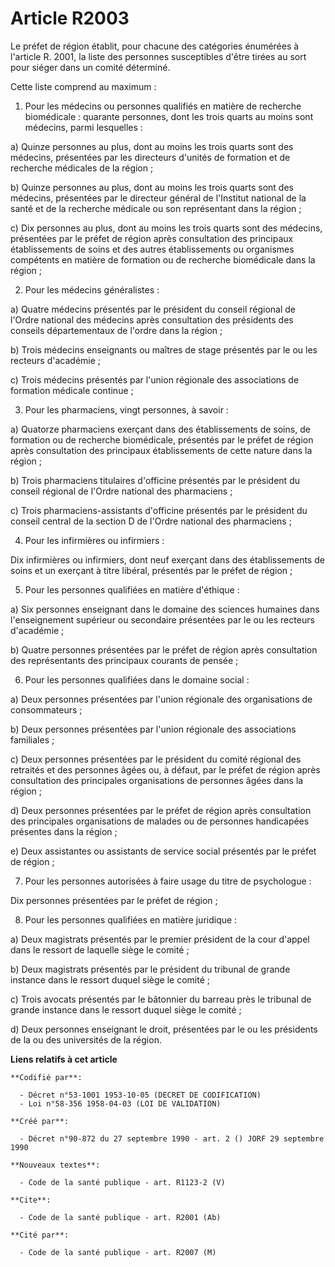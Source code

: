 # Article R2003

Le préfet de région établit, pour chacune des catégories énumérées à l'article R. 2001, la liste des personnes susceptibles
d'être tirées au sort pour siéger dans un comité déterminé.

Cette liste comprend au maximum :

1. Pour les médecins ou personnes qualifiés en matière de recherche biomédicale : quarante personnes, dont les trois quarts
au moins sont médecins, parmi lesquelles :

a) Quinze personnes au plus, dont au moins les trois quarts sont des médecins, présentées par les directeurs d'unités de
formation et de recherche médicales de la région ;

b) Quinze personnes au plus, dont au moins les trois quarts sont des médecins, présentées par le directeur général de
l'Institut national de la santé et de la recherche médicale ou son représentant dans la région ;

c) Dix personnes au plus, dont au moins les trois quarts sont des médecins, présentées par le préfet de région après
consultation des principaux établissements de soins et des autres établissements ou organismes compétents en matière de
formation ou de recherche biomédicale dans la région ;

2. Pour les médecins généralistes :

a) Quatre médecins présentés par le président du conseil régional de l'Ordre national des médecins après consultation des
présidents des conseils départementaux de l'ordre dans la région ;

b) Trois médecins enseignants ou maîtres de stage présentés par le ou les recteurs d'académie ;

c) Trois médecins présentés par l'union régionale des associations de formation médicale continue ;

3. Pour les pharmaciens, vingt personnes, à savoir :

a) Quatorze pharmaciens exerçant dans des établissements de soins, de formation ou de recherche biomédicale, présentés par le
préfet de région après consultation des principaux établissements de cette nature dans la région ;

b) Trois pharmaciens titulaires d'officine présentés par le président du conseil régional de l'Ordre national des
pharmaciens ;

c) Trois pharmaciens-assistants d'officine présentés par le président du conseil central de la section D de l'Ordre national
des pharmaciens ;

4. Pour les infirmières ou infirmiers :

Dix infirmières ou infirmiers, dont neuf exerçant dans des établissements de soins et un exerçant à titre libéral, présentés
par le préfet de région ;

5. Pour les personnes qualifiées en matière d'éthique :

a) Six personnes enseignant dans le domaine des sciences humaines dans l'enseignement supérieur ou secondaire présentées par
le ou les recteurs d'académie ;

b) Quatre personnes présentées par le préfet de région après consultation des représentants des principaux courants de
pensée ;

6. Pour les personnes qualifiées dans le domaine social :

a) Deux personnes présentées par l'union régionale des organisations de consommateurs ;

b) Deux personnes présentées par l'union régionale des associations familiales ;

c) Deux personnes présentées par le président du comité régional des retraités et des personnes âgées ou, à défaut, par le
préfet de région après consultation des principales organisations de personnes âgées dans la région ;

d) Deux personnes présentées par le préfet de région après consultation des principales organisations de malades ou de
personnes handicapées présentes dans la région ;

e) Deux assistantes ou assistants de service social présentés par le préfet de région ;

7. Pour les personnes autorisées à faire usage du titre de psychologue :

Dix personnes présentées par le préfet de région ;

8. Pour les personnes qualifiées en matière juridique :

a) Deux magistrats présentés par le premier président de la cour d'appel dans le ressort de laquelle siège le comité ;

b) Deux magistrats présentés par le président du tribunal de grande instance dans le ressort duquel siège le comité ;

c) Trois avocats présentés par le bâtonnier du barreau près le tribunal de grande instance dans le ressort duquel siège le
comité ;

d) Deux personnes enseignant le droit, présentées par le ou les présidents de la ou des universités de la région.

**Liens relatifs à cet article**

	**Codifié par**:

	  - Décret n°53-1001 1953-10-05 (DECRET DE CODIFICATION)
	  - Loi n°58-356 1958-04-03 (LOI DE VALIDATION)

	**Créé par**:

	  - Décret n°90-872 du 27 septembre 1990 - art. 2 () JORF 29 septembre 1990

	**Nouveaux textes**:

	  - Code de la santé publique - art. R1123-2 (V)

	**Cite**:

	  - Code de la santé publique - art. R2001 (Ab)

	**Cité par**:

	  - Code de la santé publique - art. R2007 (M)
